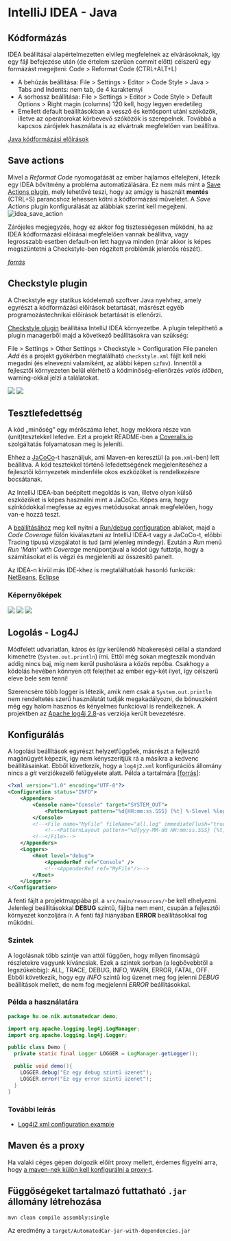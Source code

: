 # IntelliJ IDEA - Java

<!-- toc -->

## Kódformázás

IDEA beállításai alapértelmezetten elvileg megfelelnek az elvárásoknak, így egy fájl befejezése után (de értelem szerűen commit előtt) célszerű egy formázást megejteni: Code > Reformat Code (CTRL+ALT+L)

* A behúzás beállítása: File > Settings > Editor > Code Style > Java > Tabs and Indents: nem tab, de 4 karakternyi
* A sorhossz beállítása: File > Settings > Editor > Code Style > Default Options > Right magin (columns) 120 kell, hogy legyen eredetileg
* Emellett default beállításokban a vessző és kettőspont utáni szóközök, illetve az operátorokat körbevevő szóközök is szerepelnek. Továbbá a kapcsos zárójelek használata is az elvártnak megfelelően van beállítva.

[Java kódformázási előírások](java_style_guide.md)


## Save actions

Mivel a *Reformat Code* nyomogatását az ember hajlamos elfelejteni, létezik egy IDEA bővítmény a probléma automatizálására. Ez nem más mint a [Save Actions plugin](https://plugins.jetbrains.com/plugin/7642-save-actions), mely lehetővé teszi, hogy az amúgy is használt **mentés** (CTRL+S) parancshoz lehessen kötni a kódformázási műveletet.
A _Save Actions_ plugin konfigurálását az alábbiak szerint kell megejteni.
![idea_save_action](https://user-images.githubusercontent.com/3854784/37599751-c35c06c6-2b85-11e8-8018-a8a07c1c1aa7.png)

Zárójeles megjegyzés, hogy ez akkor fog tisztességesen működni, ha az IDEA kódformázási előírásai megfelelően vannak beállítva, vagy legrosszabb esetben default-on lett hagyva minden (már akkor is képes megszüntetni a Checkstyle-ben rögzített problémák jelentős részét).

[_forrás_](https://stackoverflow.com/a/28748557/4737417)


## Checkstyle plugin

A Checkstyle egy statikus kódelemző szoftver Java nyelvhez, amely egyrészt a kódformázási előírások betartását, másrészt egyéb programozástechnikai előírások betartását is ellenőrzi.

[Checkstyle plugin](https://plugins.jetbrains.com/plugin/1065-checkstyle-idea) beállítása IntelliJ IDEA környezetbe. A plugin telepíthető a plugin managerből majd a következő beállításokra van szükség:

File > Settings > Other Settings > Checkstyle > Configuration File panelen _Add_ és a projekt gyökérben megtalálható `checkstyle.xml` fájlt kell neki megadni (és elnevezni valamiként, az alábbi képen `szfmv`). Innentől a fejlesztői környezeten belül elérhető a kódminőség-ellenőrzés *valós időben*, warning-okkal jelzi a találatokat.

![](https://raw.githubusercontent.com/SzFMV2018-Osz/handout/master/docs/images/idea_checkstyle_plugin_settings.png)
![](https://raw.githubusercontent.com/SzFMV2018-Osz/handout/master/docs/images/idea_checkstyle_findings.png)


## Tesztlefedettség

A kód „minőség” egy mérőszáma lehet, hogy mekkora része van (unit)tesztekkel lefedve. Ezt a projekt README-ben a [Coveralls.io](https://coveralls.io/github/SzFMV2017-Tavasz/AutomatedCar?branch=master) szolgáltatás folyamatosan meg is jeleníti.

Ehhez a [JaCoCo](http://www.eclemma.org/jacoco/)-t használjuk, ami Maven-en keresztül (a `pom.xml`-ben) lett beállítva. A kód tesztekkel történő lefedettségének megjelenítéséhez a fejlesztői környezetek mindenféle okos eszközöket is rendelkezésre bocsátanak.

Az IntelliJ IDEA-ban beépített megoldás is van, illetve olyan külső eszközöket is képes használni mint a JaCoCo. Képes arra, hogy színkódokkal megfesse az egyes metódusokat annak megfelelően, hogy van-e hozzá teszt.

A [beállításához](https://www.jetbrains.com/help/idea/2016.3/code-coverage.html) meg kell nyitni a [Run/debug configuration](https://www.jetbrains.com/help/idea/2016.3/creating-and-editing-run-debug-configurations.html) ablakot, majd a *Code Coverage* fülön kiválasztani az IntelliJ IDEA-t vagy a JaCoCo-t, előbbi Tracing típusú vizsgálatot is tud (ami jelenleg mindegy). Ezután a *Run* menü *Run 'Main' with Coverage* menüpontjával a kódot úgy futtatja, hogy a számításokat el is végzi és megjeleníti az összesítő panelt.

Az IDEA-n kívül más IDE-khez is megtalálhatóak hasonló funkciók: [NetBeans](http://wiki.netbeans.org/MavenCodeCoverage), [Eclipse](http://www.eclemma.org/jacoco/)

### Képernyőképek

![](https://raw.githubusercontent.com/SzFMV2018-Osz/handout/master/docs/images/idea_run_debug_config_menu.png)
![](https://raw.githubusercontent.com/SzFMV2018-Osz/handout/master/docs/images/idea_run_debug_config_window.png)
![](https://raw.githubusercontent.com/SzFMV2018-Osz/handout/master/docs/images/idea_coverage_window.png)


## Logolás - Log4J

Módfelett udvariatlan, káros és így kerülendő hibakeresési céllal a standard kimenetre (`System.out.println`) írni. Ettől még sokan megteszik mondván addig nincs baj, míg nem kerül pusholásra a közös repóba. Csakhogy a kódolás hevében könnyen ott felejthet az ember egy-két ilyet, így célszerű eleve bele sem tenni!

Szerencsére több logger is létezik, amik nem csak a `System.out.println` nem rendeltetés szerű használatát tudják megakadályozni, de bónuszként még egy halom hasznos és kényelmes funkcióval is rendelkeznek. A projektben az [Apache log4j 2.8](https://logging.apache.org/log4j/2.x/)-as verziója került bevezetésre.

## Konfigurálás

A logolási beállítások egyrészt helyzetfüggőek, másrészt a fejlesztő magánügyét képezik, így nem kényszerítjük rá a másikra a kedvenc beállításainkat. Ebből következik, hogy a `log4j2.xml` konfigurációs állomány nincs a *git* verziókezelő felügyelete alatt. Példa a tartalmára [[forrás](http://stackoverflow.com/a/21206994/4737417)]:

``` xml
<?xml version="1.0" encoding="UTF-8"?>
<Configuration status="INFO">
    <Appenders>
        <Console name="Console" target="SYSTEM_OUT">
            <PatternLayout pattern="%d{HH:mm:ss.SSS} [%t] %-5level %logger{36} - %msg%n" />
        </Console>
        <!--<File name="MyFile" fileName="all.log" immediateFlush="true" append="false">-->
            <!--<PatternLayout pattern="%d{yyy-MM-dd HH:mm:ss.SSS} [%t] %-5level %logger{36} - %msg%n"/>-->
        <!--</File>-->
    </Appenders>
    <Loggers>
        <Root level="debug">
            <AppenderRef ref="Console" />
            <!--<AppenderRef ref="MyFile"/>-->
        </Root>
    </Loggers>
</Configuration>
```
A fenti fájlt a projektmappába pl. a `src/main/resources/`-be kell elhelyezni. Jelenlegi beállításokkal **DEBUG** szintű, fájlba nem ment, csupán a fejlesztői környezet konzoljára ír. A fenti fájl hiányában **ERROR** beállításokkal fog működni.

### Szintek

A logolásnak több szintje van attól függően, hogy milyen finomságú részletekre vagyunk kíváncsiak. Ezek a szintek sorban (a legbővebbtől a legszűkebbig): ALL, TRACE, DEBUG, INFO, WARN, ERROR, FATAL, OFF. Ebből következik, hogy egy *INFO* szintű log üzenet meg fog jelenni *DEBUG* beállítások mellett, de nem fog megjelenni *ERROR* beállításokkal.

### Példa a használatára

``` java
package hu.oe.nik.automatedcar.demo;

import org.apache.logging.log4j.LogManager;
import org.apache.logging.log4j.Logger;

public class Demo {
  private static final Logger LOGGER = LogManager.getLogger();

  public void demo(){
    LOGGER.debug("Ez egy debug szintű üzenet");
    LOGGER.error("Ez egy error szintű üzenet");
  }
}
```

### További leírás
- [Log4j2 xml configuration example](http://howtodoinjava.com/log4j2/log4j-2-xml-configuration-example/)

## Maven és a proxy

Ha valaki céges gépen dolgozik előírt proxy mellett, érdemes figyelni arra, hogy [a maven-nek külön kell konfigurálni a proxy-t](https://maven.apache.org/guides/mini/guide-proxies.html).

## Függőségeket tartalmazó futtatható `.jar` állomány létrehozása

```
mvn clean compile assembly:single
```

Az eredmény a `target/AutomatedCar-jar-with-dependencies.jar`
